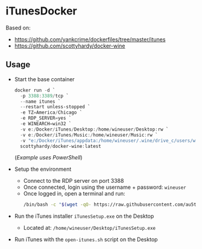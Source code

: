 # iTunesDocker

Based on:
- https://github.com/yankcrime/dockerfiles/tree/master/itunes
- https://github.com/scottyhardy/docker-wine

## Usage

- Start the base container
  ```powershell
  docker run -d `
    -p 3388:3389/tcp `
    --name itunes `
    --restart unless-stopped `
    -e TZ=America/Chicago `
    -e RDP_SERVER=yes `
    -e WINEARCH=win32 `
    -v e:/Docker/iTunes/Desktop:/home/wineuser/Desktop:rw `
    -v e:/Docker/iTunes/Music:/home/wineuser/Music:rw `
    -v "e:/Docker/iTunes/appdata:/home/wineuser/.wine/drive_c/users/wineuser/Application Data:rw" `
    scottyhardy/docker-wine:latest
  ```
  (*Example uses PowerShell*)

- Setup the environment
  - Connect to the RDP server on port 3388
  - Once connected, login using the username + password: `wineuser`
  - Once logged in, open a terminal and run:
    ```bash
    /bin/bash -c "$(wget -qO- https://raw.githubusercontent.com/au5ton/iTunesDocker/main/setup.sh)"
    ```
- Run the iTunes installer `iTunesSetup.exe` on the Desktop
  - Located at: `/home/wineuser/Desktop/iTunesSetup.exe`
- Run iTunes with the `open-itunes.sh` script on the Desktop
